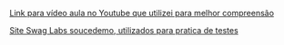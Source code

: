 [Link para vídeo aula no Youtube que utilizei para melhor compreensão](https://www.youtube.com/watch?v=wdtqpQrQ598&list=PL5ipcSFH2tk8RWxtvuaOK-qpdAvlWkSoo)

[Site Swag Labs soucedemo, utilizados para pratica de testes](https://www.saucedemo.com/v1/)


